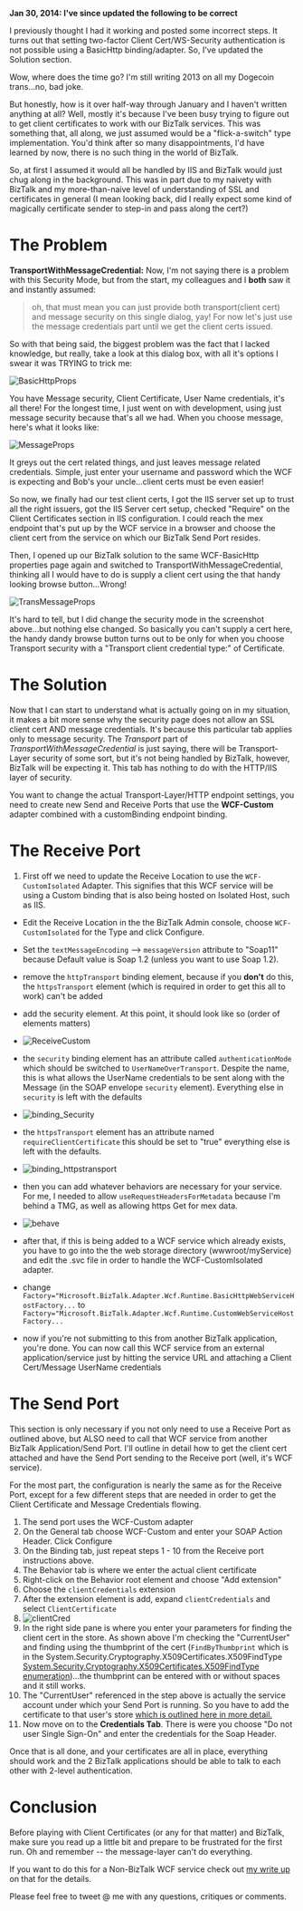 <!-- {Title:"Configuring BizTalk Send and Receive Ports to use Client Certificates AND Message-Level Authentication",PublishedOn:"2014-01-17 15:09",Intro:"Wanting to add Transport-Level client certificate validation and Message-Level user authentication? Here's how."} -->

**Jan 30, 2014: I've since updated the following to be correct**

I previously thought I had it working and posted some incorrect steps. It turns out that setting two-factor Client Cert/WS-Security authentication is not possible using a BasicHttp binding/adapter. So, I've updated the Solution section. 

Wow, where does the time go? I'm still writing 2013 on all my Dogecoin trans...no, bad joke.

But honestly, how is it over half-way through January and I haven't written anything at all? Well, mostly it's because I've been busy trying to figure out to get client certificates to work with our BizTalk services. This was something that, all along, we just assumed would be a "flick-a-switch" type implementation. You'd think after so many disappointments, I'd have learned by now, there is no such thing in the world of BizTalk.

So, at first I assumed it would all be handled by IIS and BizTalk would just chug along in the background. This was in part due to my naivety with BizTalk and my more-than-naive level of understanding of SSL and certificates in general (I mean looking back, did I really expect some kind of magically certificate sender to step-in and pass 
along the cert?)


# The Problem #
**TransportWithMessageCredential:** Now, I'm not saying there is a problem with this Security Mode, but from the start, my colleagues and I **both** saw it and instantly assumed:
 
> oh, that must mean you can just provide both transport(client cert) and message security on this single dialog, yay! For now let's just use the message credentials part until we get the client certs issued.

So with that being said, the biggest problem was the fact that I lacked knowledge, but really, take a look at this dialog box, with all it's options I swear it was TRYING to trick me:

![BasicHttpProps](/blog/img/WCF_BasicHttp_props.jpg "BasicHttp")

You have Message security, Client Certificate, User Name credentials, it's all there! For the longest time, I just went on with development, using just message security because that's all we had. When you choose message, here's what it looks like:

![MessageProps](/blog/img/WCF_BasicHttp_message.jpg "Message")

It greys out the cert related things, and just leaves message related credentials. Simple, just enter your username and password which the WCF is expecting and Bob's your uncle...client certs must be even easier! 

So now, we finally had our test client certs, I got the IIS server set up to trust all the right issuers, got the IIS Server cert setup, checked "Require" on the Client Certificates section in IIS configuration. I could reach the mex endpoint that's put up by the WCF service in a browser and choose the client cert from the service on which our BizTalk Send Port resides.

Then, I opened up our BizTalk solution to the same WCF-BasicHttp properties page again and switched to TransportWithMessageCredential, thinking all I would have to do is supply a client cert using the that handy looking browse button...Wrong!

![TransMessageProps](/blog/img/WCF_BasicHttp_transmessage.jpg "TransMessage")

It's hard to tell, but I did change the security mode in the screenshot above...but nothing else changed. So basically you can't supply a cert here, the handy dandy browse button turns out to be only for when you choose Transport security with a "Transport client credential type:" of Certificate.

# The Solution #

Now that I can start to understand what is actually going on in my situation, it makes a bit more sense why the security page does not allow an SSL client cert AND message credentials. It's because this particular tab applies only to message security. The *Transport* part of *TransportWithMessageCredential* is just saying, there will be Transport-Layer security of some sort, but it's not being handled by BizTalk, however, BizTalk will be expecting it. This tab has nothing to do with the HTTP/IIS layer of security.

You want to change the actual Transport-Layer/HTTP endpoint settings, you need to create new Send and Receive Ports that use the **WCF-Custom** adapter combined with a customBinding endpoint binding.

# The Receive Port #

1. First off we need to update the Receive Location to use the `WCF-CustomIsolated` Adapter. This signifies that this WCF service will be using a Custom binding that is also being hosted on Isolated Host, such as IIS.
- Edit the Receive Location in the the BizTalk Admin console, choose `WCF-CustomIsolated` for the Type and click Configure.
- Set the `textMessageEncoding` --> `messageVersion` attribute to "Soap11" because Default value is Soap 1.2 (unless you want to use Soap 1.2).
- remove the `httpTransport` binding element, because if you **don't** do this, the `httpsTransport` element (which is required in order to get this all to work) can't be added
- add the security element. At this point, it should look like so (order of elements matters)

- ![ReceiveCustom](/blog/img/ReceiveCustom.jpg "ReceiveCustom")

- the `security` binding element has an attribute called `authenticationMode` which should be switched to `UserNameOverTransport`. Despite the name, this is what allows the UserName credentials to be sent along with the Message (in the SOAP envelope `security` element). Everything else in `security` is left with the defaults

- ![binding_Security](/blog/img/binding_Security.jpg "binding_Security")

- the `httpsTransport` element has an attribute named `requireClientCertificate` this should be set to "true" everything else is left with the defaults.

- ![binding_httpstransport](/blog/img/binding_httpstransport.jpg "binding_httpstransport")

- then you can add whatever behaviors are necessary for your service. For me, I needed to allow `useRequestHeadersForMetadata` because I'm behind a TMG, as well as allowing https Get for mex data.

- ![behave](/blog/img/behave.jpg "behave")

- after that, if this is being added to a WCF service which already exists, you have to go into the the web storage directory (wwwroot/myService) and edit the .svc file in order to handle the WCF-CustomIsolated adapter.
- change `Factory="Microsoft.BizTalk.Adapter.Wcf.Runtime.BasicHttpWebServiceHostFactory...` to `Factory="Microsoft.BizTalk.Adapter.Wcf.Runtime.CustomWebServiceHostFactory...`
- now if you're not submitting to this from another BizTalk application, you're done. You can now call this WCF service from an external application/service just by hitting the service URL and attaching a Client Cert/Message UserName credentials

# The Send Port #

This section is only necessary if you not only need to use a Receive Port as outlined above, but ALSO need to call that WCF service from another BizTalk Application/Send Port. I'll outline in detail how to get the client cert attached and have the Send Port sending to the Receive port (well, it's WCF service).

For the most part, the configuration is nearly the same as for the Receive Port, except for a few different steps that are needed in order to get the Client Certificate and Message Credentials flowing.

1. The send port uses the WCF-Custom adapter
2. On the General tab choose WCF-Custom and enter your SOAP Action Header. Click Configure
3. On the Binding tab, just repeat steps 1 - 10 from the Receive port instructions above.
4. The Behavior tab is where we enter the actual client certificate
5. Right-click on the Behavior root element and choose "Add extension"
6. Choose the `clientCredentials` extension
7. After the extension element is add, expand `clientCredentials` and select `ClientCertificate`
8. ![clientCred](/blog/img/clientCred.jpg "clientCred")
9. In the right side pane is where you enter your parameters for finding the client cert in the store. As shown above I'm checking the "CurrentUser" and finding using the thumbprint of the cert (`FindByThumbprint` which is in the System.Security.Cryptography.X509Certificates.X509FindType [System.Security.Cryptography.X509Certificates.X509FindType enumeration](http://msdn.microsoft.com/en-us/library/system.security.cryptography.x509certificates.x509findtype(v=vs.110).aspx))...the thumbprint can be entered with or without spaces and it still works.
10. The "CurrentUser" referenced in the step above is actually the service account under which your Send Port is running. So you have to add the certificate to that user's store [which is outlined here in more detail.](http://www.bensoniam.com/blog/BizTalk_Certs_Locations)
11. Now move on to the **Credentials Tab**. There is were you choose "Do not user Single Sign-On" and enter the credentials for the Soap Header.

Once that is all done, and your certificates are all in place, everything should work and the 2 BizTalk applications should be able to talk to each other with 2-level authentication.

# Conclusion #

Before playing with Client Certificates (or any for that matter) and BizTalk, make sure you read up a little bit and prepare to be frustrated for the first run. Oh and remember -- the message-layer can't do everything.

If you want to do this for a Non-BizTalk WCF service check out [my write up](http://bensoniam.com/blog/WCF_2Layer_Auth) on that for the details.

Please feel free to tweet @ me with any questions, critiques or comments.